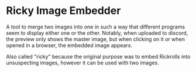# Ricky Image Embedder

A tool to merge two images into one in such a way that different programs seem to display either one or the other.
Notably, when uploaded to discord, the preview only shows the master image, but when clicking on it or when opened in a browser, the embedded image appears.

Also called "ricky" because the original purpose was to embed Rickrolls into unsuspecting images, however it can be used with two images.
